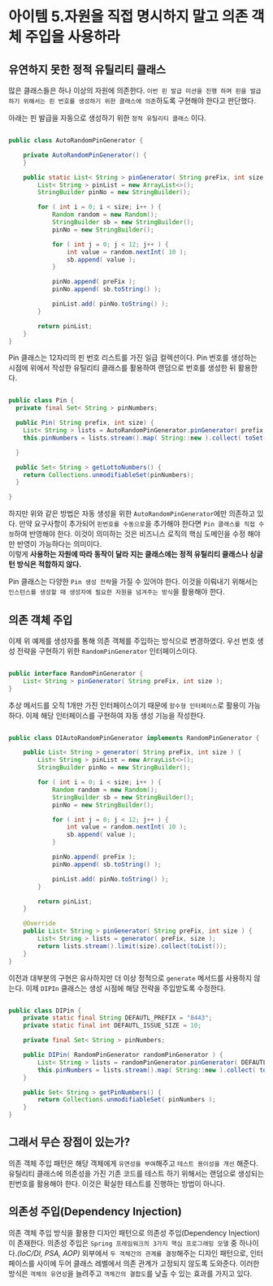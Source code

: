 # 아이템 5.자원을 직접 명시하지 말고 의존 객체 주입을 사용하라

## 유연하지 못한 정적 유틸리티 클래스
많은 클래스들은 하나 이상의 자원에 의존한다. `이번 핀 발급 미션을 진행 하며 핀을 발급하기 위해서는 핀 번호를 생성하기 위한 클래스에 의존`하도록 구현해야 한다고 판단했다.
<br>

아래는 핀 발급을 자동으로 생성하기 위한 `정적 유틸리티 클래스` 이다.

```java 

public class AutoRandomPinGenerator {

	private AutoRandomPinGenerator() {
	}

	public static List< String > pinGenerator( String preFix, int size ) {
		List< String > pinList = new ArrayList<>();
		StringBuilder pinNo = new StringBuilder();

		for ( int i = 0; i < size; i++ ) {
			Random random = new Random();
			StringBuilder sb = new StringBuilder();
			pinNo = new StringBuilder();

			for ( int j = 0; j < 12; j++ ) {
				int value = random.nextInt( 10 );
				sb.append( value );
			}

			pinNo.append( preFix );
			pinNo.append( sb.toString() );

			pinList.add( pinNo.toString() );
		}

		return pinList;
	}
}

```

Pin 클래스는 12자리의 핀 번호 리스트를 가진 일급 컬렉션이다. Pin 번호를 생성하는 시점에 위에서 작성한 유틸리티 클래스를 활용하여 랜덤으로 번호를 생성한 뒤 활용한다.

```java

public class Pin {
  private final Set< String > pinNumbers;

  public Pin( String prefix, int size) {
    List< String > lists = AutoRandomPinGenerator.pinGenerator( prefix, size );
    this.pinNumbers = lists.stream().map( String::new ).collect( toSet() );

  }

  public Set< String > getLottoNumbers() {
    return Collections.unmodifiableSet(pinNumbers);
  }

}

```

하지만 위와 같은 방법은 자동 생성을 위한 `AutoRandomPinGenerator`에만 의존하고 있다. 만약 요구사항이 추가되어 `핀번호를 수동으로`을 추가해야 한다면 `Pin 클래스를 직접 수정`하여 반영해야 한다. 이것이 의미하는 것은 비즈니스 로직의 핵심 도메인을 수정 해야만 반영이 가능하다는 의미이다.
<br>
이렇게 <b>사용하는 자원에 따라 동작이 달라 지는 클래스에는 정적 유틸리티 클래스나 싱글턴 방식은 적합하지 않다.</b>
<br>

Pin 클래스는 다양한 `Pin 생성 전략`을 가질 수 있어야 한다. 이것을 이뤄내기 위해서는 `인스턴스를 생성할 때 생성자에 필요한 자원을 넘겨주는 방식`을 활용해야 한다.

## 의존 객체 주입
이제 위 예제를 생성자를 통해 의존 객체를 주입하는 방식으로 변경하였다. 우선 번호 생성 전략을 구현하기 위한 `RandomPinGenerator` 인터페이스이다.

```java

public interface RandomPinGenerator {
	List< String > pinGenerator( String preFix, int size );
}


```

추상 메서드를 오직 1개만 가진 인터페이스이기 때문에 `함수형 인터페이스`로 활용이 가능하다. 이제 해당 인터페이스를 구현하여 자동 생성 기능을 작성한다.


```java

public class DIAutoRandomPinGenerator implements RandomPinGenerator {

	public List< String > generator( String preFix, int size ) {
		List< String > pinList = new ArrayList<>();
		StringBuilder pinNo = new StringBuilder();

		for ( int i = 0; i < size; i++ ) {
			Random random = new Random();
			StringBuilder sb = new StringBuilder();
			pinNo = new StringBuilder();

			for ( int j = 0; j < 12; j++ ) {
				int value = random.nextInt( 10 );
				sb.append( value );
			}

			pinNo.append( preFix );
			pinNo.append( sb.toString() );

			pinList.add( pinNo.toString() );
		}

		return pinList;
	}

	@Override
	public List< String > pinGenerator( String preFix, int size ) {
		List< String > lists = generator( preFix, size );
		return lists.stream().limit(size).collect(toList());
	}
}

```

이전과 대부분의 구현은 유사하지만 더 이상 정적으로 `generate` 메서드를 사용하지 않는다. 이제 `DIPIn` 클래스는 생성 시점에 해당 전략을 주입받도록 수정한다.

```java

public class DIPin {
	private static final String DEFAUTL_PREFIX = "8443";
	private static final int DEFAUTL_ISSUE_SIZE = 10;

	private final Set< String > pinNumbers;

	public DIPin( RandomPinGenerator randomPinGenerator ) {
		List< String > lists = randomPinGenerator.pinGenerator( DEFAUTL_PREFIX, DEFAUTL_ISSUE_SIZE );
		this.pinNumbers = lists.stream().map( String::new ).collect( toSet() );
	}

	public Set< String > getPinNumbers() {
		return Collections.unmodifiableSet( pinNumbers );
	}
}

```

## 그래서 무슨 장점이 있는가?
의존 객체 주입 패턴은 해당 객체에게 `유연성을 부여`해주고 `테스트 용이성을 개선` 해준다. 유틸리티 클래스에 의존성을 가진 기존 코드를 테스트 하기 위해서는 랜덤으로 생성되는 핀번호를 활용해야 한다. 이것은 확실한 테스트를 진행하는 방법이 아니다.


## 의존성 주입(Dependency Injection)
의존 객체 주입 방식을 활용한 디자인 패턴으로 의존성 주입(Dependency Injection)이 존재한다. 의존성 주입은 `Spring 프레임워크의 3가지 핵심 프로그래밍 모델` 중 하나이다._(IoC/DI, PSA, AOP)_ 외부에서 `두 객체간의 관계를 결정`해주는 디자인 패턴으로, 인터페이스를 사이에 두어 클래스 레벨에서 의존 관계가 고정되지 않도록 도와준다. 이러한 방식은 `객체의 유연성`을 늘려주고 `객체간의 결합도`를 낮출 수 있는 효과를 가지고 있다.
<br>
